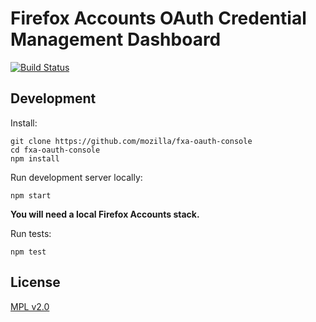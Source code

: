 # Firefox Accounts OAuth Credential Management Dashboard

[![Build Status](https://travis-ci.org/mozilla/fxa-oauth-console.svg?branch=master)](https://travis-ci.org/mozilla/fxa-oauth-console)

## Development

Install:

```
git clone https://github.com/mozilla/fxa-oauth-console
cd fxa-oauth-console
npm install
```

Run development server locally:

```
npm start
```

**You will need a local Firefox Accounts stack.**

Run tests:

```
npm test
```

## License

[MPL v2.0](LICENSE)
